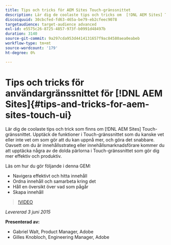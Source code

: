 ```yaml
---
title: Tips och tricks för AEM Sites Touch-gränssnittet
description: Lär dig de coolaste tips och tricks om  [!DNL AEM Sites] Touch-gränssnittet. Upptäck de funktioner i Touch-gränssnittet som du kanske vet eller inte vet om som gör att du kan uppnå mer, och göra det snabbare. Oavsett om du är innehållsstrateg eller innehållsmarknadsförare kommer du att upptäcka några av de dolda pärlorna i Touch-gränssnittet som gör dig mer effektiv och produktiv.
discoiquuid: 30cbcfed-fd63-465a-be79-eb2cfeec9078
targetaudience: target-audience advanced
exl-id: e5575c26-8725-4857-973f-b0991d48497b
duration: 3140
source-git-commit: 9a297cda953d4414131657f9ac84580aea0eabeb
workflow-type: tm+mt
source-wordcount: '179'
ht-degree: 0%

---
```


# Tips och tricks för användargränssnittet för [!DNL AEM Sites]{#tips-and-tricks-for-aem-sites-touch-ui}

Lär dig de coolaste tips och trick som finns om [!DNL AEM Sites] Touch-gränssnittet. Upptäck de funktioner i Touch-gränssnittet som du kanske vet eller inte vet om som gör att du kan uppnå mer, och göra det snabbare. Oavsett om du är innehållsstrateg eller innehållsmarknadsförare kommer du att upptäcka några av de dolda pärlorna i Touch-gränssnittet som gör dig mer effektiv och produktiv.

Läs om hur du gör följande i denna GEM:

* Navigera effektivt och hitta innehåll
* Ordna innehåll och samarbeta kring det
* Håll en översikt över vad som pågår
* Skapa innehåll

>[!VIDEO](https://video.tv.adobe.com/v/19377/?quality=9)

*Levererad 3 juni 2015*

**Presenterad av:**

* Gabriel Walt, Product Manager, Adobe
* Gilles Knobloch, Engineering Manager, Adobe

<!--
[Get back to the Overview](https://helpx.adobe.com/se/experience-manager/kt/eseminars/gems/aem-index.html)
-->
